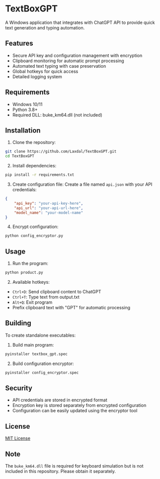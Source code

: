 # TextBoxGPT

A Windows application that integrates with ChatGPT API to provide quick text generation and typing automation.

## Features

- Secure API key and configuration management with encryption
- Clipboard monitoring for automatic prompt processing
- Automated text typing with case preservation
- Global hotkeys for quick access
- Detailed logging system

## Requirements

- Windows 10/11
- Python 3.8+
- Required DLL: buke_km64.dll (not included)

## Installation

1. Clone the repository:
```bash
git clone https://github.com/Laxdal/TextBoxGPT.git
cd TextBoxGPT
```

2. Install dependencies:
```bash
pip install -r requirements.txt
```

3. Create configuration file:
Create a file named `api.json` with your API credentials:
```json
{
    "api_key": "your-api-key-here",
    "api_url": "your-api-url-here",
    "model_name": "your-model-name"
}
```

4. Encrypt configuration:
```bash
python config_encryptor.py
```

## Usage

1. Run the program:
```bash
python product.py
```

2. Available hotkeys:
- `Ctrl+D`: Send clipboard content to ChatGPT
- `Ctrl+T`: Type text from output.txt
- `Alt+Q`: Exit program
- Prefix clipboard text with "GPT" for automatic processing

## Building

To create standalone executables:

1. Build main program:
```bash
pyinstaller textbox_gpt.spec
```

2. Build configuration encryptor:
```bash
pyinstaller config_encryptor.spec
```

## Security

- API credentials are stored in encrypted format
- Encryption key is stored separately from encrypted configuration
- Configuration can be easily updated using the encryptor tool

## License

[MIT License](LICENSE)

## Note

The `buke_km64.dll` file is required for keyboard simulation but is not included in this repository. Please obtain it separately. 